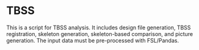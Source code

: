 # TBSS
This is a script for TBSS analysis. It includes design file generation, TBSS registration, skeleton generation, skeleton-based comparison, and picture generation. The input data must be pre-processed with FSL/Pandas.
